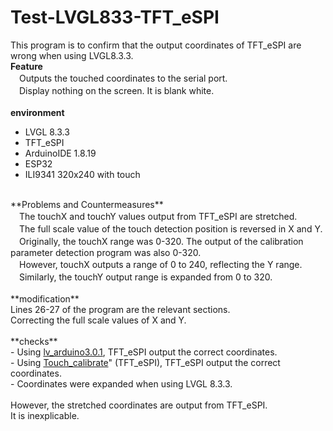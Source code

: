 # Test-LVGL833-TFT_eSPI
This program is to confirm that the output coordinates of TFT_eSPI are wrong when using LVGL8.3.3.
<BR>
**Feature**<BR>
　Outputs the touched coordinates to the serial port.
<BR>
　Display nothing on the screen. It is blank white.<BR>
<BR>
**environment**<BR>
  - LVGL 8.3.3<BR>
  - TFT_eSPI<BR>
  - ArduinoIDE 1.8.19<BR>
  - ESP32<BR>
  - ILI9341 320x240 with touch<BR>
<BR>
**Problems and Countermeasures**<BR>
　The touchX and touchY values output from TFT_eSPI are stretched.<BR>
　The full scale value of the touch detection position is reversed in X and Y.<BR>
　Originally, the touchX range was 0-320. The output of the calibration parameter detection program was also 0-320.<BR>
　However, touchX outputs a range of 0 to 240, reflecting the Y range.<BR>
　Similarly, the touchY output range is expanded from 0 to 320.<BR>
<BR>
**modification**<BR>
  Lines 26-27 of the program are the relevant sections.<BR>
  Correcting the full scale values of X and Y.<BR>
<BR>
**checks**<BR>
  - Using <a href="https://github.com/lvgl/lv_arduino">lv_arduino3.0.1</a>, TFT_eSPI output the correct coordinates.<BR>
  - Using <a href="https://github.com/Bodmer/TFT_eSPI/blob/master/examples/Generic/Touch_calibrate/Touch_calibrate.ino">Touch_calibrate</a>" (TFT_eSPI), TFT_eSPI output the correct coordinates.<BR>
  - Coordinates were expanded when using LVGL 8.3.3.<BR>
<BR>
However, the stretched coordinates are output from TFT_eSPI.<BR>
It is inexplicable.
